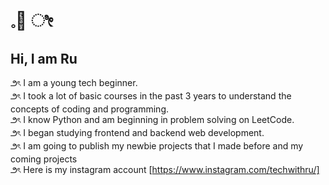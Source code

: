 # 𓈒🐇 ೀ
## Hi, I am Ru
౨ৎ I am a young tech beginner.<br/>
౨ৎ I took a lot of basic courses in the past 3 years to understand the concepts of coding and programming. <br>
౨ৎ I know Python and am beginning in problem solving on LeetCode. <br>
౨ৎ I began studying frontend and backend web development. <br>
౨ৎ I am going to publish my newbie projects that I made before and my coming projects <br>
౨ৎ Here is my instagram account [https://www.instagram.com/techwithru/]
